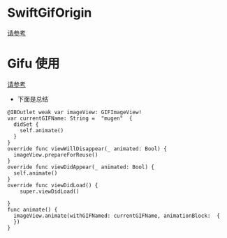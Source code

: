 #  SwiftGifOrigin
[请参考](https://github.com/HansongSwiftPro)


# Gifu 使用

[请参考](https://github.com/HansongSwiftProject/Gifu)

* 下面是总结
```
@IBOutlet weak var imageView: GIFImageView!
var currentGIFName: String =  "mugen"  {
  didSet {
    self.animate()
  }
}
override func viewWillDisappear(_ animated: Bool) {
  imageView.prepareForReuse()
}
override func viewDidAppear(_ animated: Bool) {
  self.animate()
}
override func viewDidLoad() {
    super.viewDidLoad()

}
func animate() {
  imageView.animate(withGIFNamed: currentGIFName, animationBlock:  {
  })
}
```
